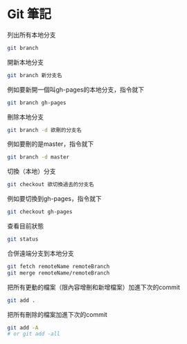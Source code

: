 # Git 筆記

列出所有本地分支
```bash
git branch
```

開新本地分支
```bash
git branch 新分支名
```
例如要新開一個叫gh-pages的本地分支，指令就下
```bash
git branch gh-pages
```

刪除本地分支
```bash
git branch -d 欲刪的分支名
```
例如要刪的是master，指令就下
```bash
git branch -d master
```

切換（本地）分支
```bash
git checkout 欲切換過去的分支名
```
例如要切換到gh-pages，指令就下
```bash
git checkout gh-pages
```

查看目前狀態
```bash
git status
```

合併遠端分支到本地分支
```bash
git fetch remoteName remoteBranch
git merge remoteName/remoteBranch
```

把所有更動的檔案（限內容增刪和新增檔案）加進下次的commit
```bash
git add .
```

把所有刪除的檔案加進下次的commit
```bash
git add -A
# or git add -all
```